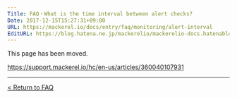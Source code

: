 ```yaml
---
Title: FAQ・What is the time interval between alert checks?
Date: 2017-12-15T15:27:31+09:00
URL: https://mackerel.io/docs/entry/faq/monitoring/alert-interval
EditURL: https://blog.hatena.ne.jp/mackerelio/mackerelio-docs.hatenablog.mackerel.io/atom/entry/8599973812326830705
---
```


This page has been moved.

https://support.mackerel.io/hc/en-us/articles/360040107931

---

[< Return to FAQ](https://mackerel.io/docs/entry/faq)

